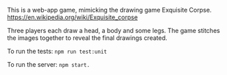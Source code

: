 This is a web-app game, mimicking the drawing game Exquisite Corpse. https://en.wikipedia.org/wiki/Exquisite_corpse

Three players each draw a head, a body and some legs.  The game stitches the images together to reveal the final drawings created.

To run the tests:
`npm run test:unit`

To run the server:
`npm start.`



